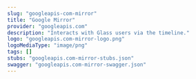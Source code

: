 ```yaml
---
slug: "googleapis-com-mirror"
title: "Google Mirror"
provider: "googleapis.com"
description: "Interacts with Glass users via the timeline."
logo: "googleapis.com-mirror-logo.png"
logoMediaType: "image/png"
tags: []
stubs: "googleapis.com-mirror-stubs.json"
swagger: "googleapis.com-mirror-swagger.json"
---
```

